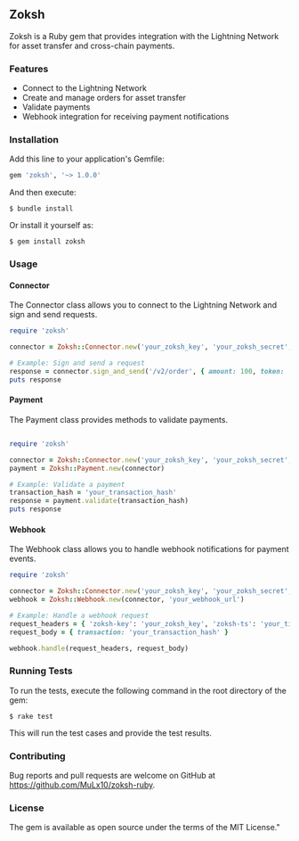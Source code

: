 ## Zoksh

Zoksh is a Ruby gem that provides integration with the Lightning Network for asset transfer and cross-chain payments.

### Features

- Connect to the Lightning Network
- Create and manage orders for asset transfer
- Validate payments
- Webhook integration for receiving payment notifications

### Installation

Add this line to your application's Gemfile:

```ruby
gem 'zoksh', '~> 1.0.0'
```

And then execute:

```shell
$ bundle install
```

Or install it yourself as:

```shell
$ gem install zoksh
```

### Usage
#### Connector
The Connector class allows you to connect to the Lightning Network and sign and send requests.

```ruby
require 'zoksh'

connector = Zoksh::Connector.new('your_zoksh_key', 'your_zoksh_secret', testnet: true)

# Example: Sign and send a request
response = connector.sign_and_send('/v2/order', { amount: 100, token: 'BTC' })
puts response
```

#### Payment
The Payment class provides methods to validate payments.

```ruby

require 'zoksh'

connector = Zoksh::Connector.new('your_zoksh_key', 'your_zoksh_secret', testnet: true)
payment = Zoksh::Payment.new(connector)

# Example: Validate a payment
transaction_hash = 'your_transaction_hash'
response = payment.validate(transaction_hash)
puts response
```

#### Webhook
The Webhook class allows you to handle webhook notifications for payment events.

```ruby
require 'zoksh'

connector = Zoksh::Connector.new('your_zoksh_key', 'your_zoksh_secret', testnet: true)
webhook = Zoksh::Webhook.new(connector, 'your_webhook_url')

# Example: Handle a webhook request
request_headers = { 'zoksh-key': 'your_zoksh_key', 'zoksh-ts': 'your_timestamp', 'zoksh-sign': 'your_signature' }
request_body = { transaction: 'your_transaction_hash' }

webhook.handle(request_headers, request_body)
```

### Running Tests
To run the tests, execute the following command in the root directory of the gem:

```shell
$ rake test
```

This will run the test cases and provide the test results.

### Contributing
Bug reports and pull requests are welcome on GitHub at https://github.com/MuLx10/zoksh-ruby.

### License
The gem is available as open source under the terms of the MIT License."

